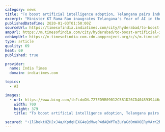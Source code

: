 ```yaml
---
category: news
title: "To boost artificial intelligence adoption, Telangana pairs industry, academia"
excerpt: "Minister KT Rama Rao inaugrates Telangana's Year of AI in the city on Thursday. (Left) IT secretary Jayesh Ran...Read More"
publishedDateTime: 2020-01-03T01:50:00Z
sourceUrl: https://timesofindia.indiatimes.com/city/hyderabad/to-boost-artificial-intelligence-adoption-telangana-pairs-industry-academia/articleshow/73077630.cms
ampUrl: https://m.timesofindia.com/city/hyderabad/to-boost-artificial-intelligence-adoption-telangana-pairs-industry-academia/amp_articleshow/73077630.cms
cdnAmpUrl: https://m-timesofindia-com.cdn.ampproject.org/c/s/m.timesofindia.com/city/hyderabad/to-boost-artificial-intelligence-adoption-telangana-pairs-industry-academia/amp_articleshow/73077630.cms
type: article
quality: 69
heat: 69
published: true

provider:
  name: India Times
  domain: indiatimes.com

topics:
  - AI

images:
  - url: https://www.bing.com/th?id=ON.727ED9B09012C581D26CD40489394464
    width: 700
    height: 379
    title: "To boost artificial intelligence adoption, Telangana pairs industry, academia"

secured: "+1lGbektHZHJxJ4a/KpdqHEXG4eQdMweP4dAQWfTuZuYaGd0mWXOERyVArK2bm8kTg6Y7n7o4gcTuc8c6HOqDVU23Hx9gQeYTXHAT+g+cF5hOnPiR6c4F+v/NJPugkQCcvS/7rOhnEHhlRD2m3mtBjoCG4etsYcrWZPTk5iCd+VVkeKq7eT1dw15IrXNpOv/UK4FbXDmx8LHXGAUCcc8YQSI4K2+10XTZv9Fq/5LQ+5dAedeoAMlf6NHXgOG74us+sZeQOBM+DZ83nKJFZdclw==;XfG5JHKmAE9hY3+F3FDjmg=="
---
```


